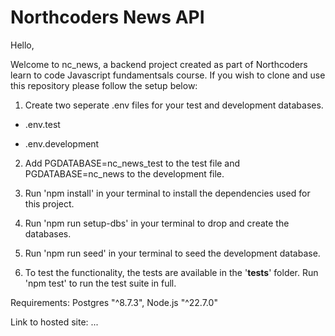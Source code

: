 # Northcoders News API

Hello,

Welcome to nc_news, a backend project created as part of Northcoders learn to code Javascript fundamentsals course. If you wish to clone and use this repository please follow the setup below:

1. Create two seperate .env files for your test and development databases.

- .env.test

- .env.development

2. Add PGDATABASE=nc_news_test to the test file and PGDATABASE=nc_news to the development file.

3. Run 'npm install' in your terminal to install the dependencies used for this project.

4. Run 'npm run setup-dbs' in your terminal to drop and create the databases.

5. Run 'npm run seed' in your terminal to seed the development database.

6. To test the functionality, the tests are available in the '**tests**' folder. Run 'npm test' to run the test suite in full.

Requirements: Postgres "^8.7.3", Node.js "^22.7.0"

Link to hosted site: ...
